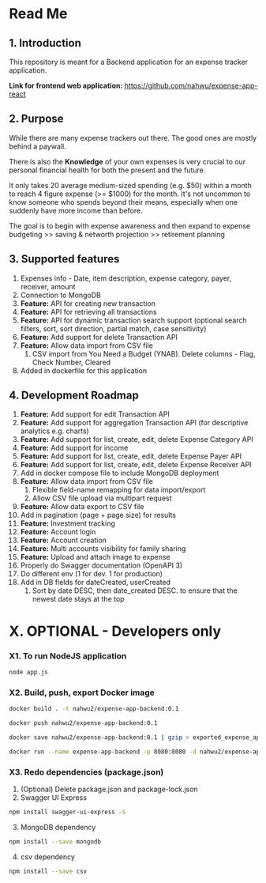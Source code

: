# Read Me
## 1. Introduction
This repository is meant for a Backend application for an expense tracker application.

**Link for frontend web application:** https://github.com/nahwu/expense-app-react

## 2. Purpose
While there are many expense trackers out there. The good ones are mostly behind a paywall. 

There is also the 
**Knowledge** of your own expenses is very crucial to our personal financial health for both the present and the future.

It only takes 20 average medium-sized spending (e.g. $50) within a month to reach 4 figure expense (>= $1000) for the month.
It's not uncommon to know someone who spends beyond their means, especially when one suddenly have more income than before. 

The goal is to begin with expense awareness and then expand to expense budgeting >> saving & networth projection >> retirement planning


## 3. Supported features
1. Expenses info - Date, item description, expense category, payer, receiver, amount
1. Connection to MongoDB
1. **Feature:** API for creating new transaction
1. **Feature:** API for retrieving all transactions
1. **Feature:** API for dynamic transaction search support (optional search filters, sort, sort direction, partial match, case sensitivity)
1. **Feature:** Add support for delete Transaction API
1. **Feature:** Allow data import from CSV file
    1. CSV import from You Need a Budget (YNAB). Delete columns - Flag, Check Number, Cleared
1. Added in dockerfile for this application


## 4. Development Roadmap
1. **Feature:** Add support for edit Transaction API
1. **Feature:** Add support for aggregation Transaction API (for descriptive analytics e.g. charts)
1. **Feature:** Add support for list, create, edit, delete Expense Category API
1. **Feature:** Add support for income
1. **Feature:** Add support for list, create, edit, delete Expense Payer API
1. **Feature:** Add support for list, create, edit, delete Expense Receiver API
1. Add in docker compose file to include MongoDB deployment
1. **Feature:** Allow data import from CSV file
    1. Flexible field-name remapping for data import/export
    1. Allow CSV file upload via multipart request
1. **Feature:** Allow data export to CSV file
1. Add in pagination (page + page size) for results
1. **Feature:** Investment tracking
1. **Feature:** Account login
1. **Feature:** Account creation
1. **Feature:** Multi accounts visibility for family sharing
1. **Feature:** Upload and attach image to expense
1. Properly do Swagger documentation (OpenAPI 3)
1. Do different env (1 for dev. 1 for production)
1. Add in DB fields for dateCreated, userCreated
    1. Sort by date DESC, then date_created DESC. to ensure that the newest date stays at the top


# X. OPTIONAL - Developers only

### X1. To run NodeJS application
```sh
node app.js
```

### X2. Build, push, export Docker image
```sh
docker build . -t nahwu2/expense-app-backend:0.1

docker push nahwu2/expense-app-backend:0.1

docker save nahwu2/expense-app-backend:0.1 | gzip > exported_expense_app_backend_0_1.tar.gz

docker run --name expense-app-backend -p 8080:8080 -d nahwu2/expense-app-backend:0.1
```

### X3. Redo dependencies (package.json)
1. (Optional) Delete package.json and package-lock.json
2. Swagger UI Express
```sh
npm install swagger-ui-express -S
```
3. MongoDB dependency
```sh
npm install --save mongodb
```
4. csv dependency
```sh
npm install --save csv
```
